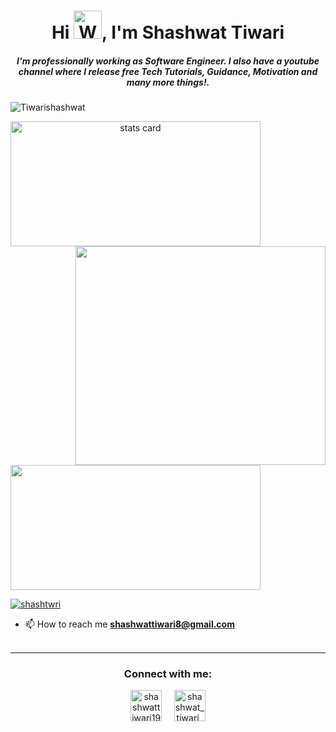 
<h1 align="center">Hi <img src="https://raw.githubusercontent.com/nixin72/nixin72/master/wave.gif" 
         alt="Waving hand animated gif"
         height="45"
         width="45" />, I'm Shashwat Tiwari</h1>
<h5 align="center">
I'm professionally working as Software Engineer. I also have a youtube channel where I release free Tech Tutorials, Guidance, Motivation and many more things!.
</h5>

<p align="left"> <img src="https://komarev.com/ghpvc/?username=Tiwarishashwat&label=Profile%20views&style=flat" alt="Tiwarishashwat" /> </p>
<p>
<a align= "center" href="https://github.com/Tiwarishashwat">
<img alt= "stats card" height="200px" width="400" src="https://github-readme-streak-stats.herokuapp.com?user=Tiwarishashwat&theme=radical">
<img align="right" height="350" width="400" src="https://media.giphy.com/media/USV0ym3bVWQJJmNu3N/giphy.gif" /> </a>
</p>
<img height="200px" width="400" src="https://github-readme-stats.vercel.app/api?username=Tiwarishashwat&count_private=true&theme=radical&show_icons=true" />

<p align="left"> <a href="https://www.youtube.com/user/shashtwri" target="blank"><img src="https://img.shields.io/twitter/follow/ishikakesarwan4?logo=twitter&style=for-the-badge" alt="shashtwri" /></a> </p>

- 📫 How to reach me **shashwattiwari8@gmail.com**
<br><br>
<hr>

<h3 align="center">Connect with me:</h3>
<p align="center">
<a href="https://www.linkedin.com/in/shashwattiwari1999/" target="blank"><img align="center" src="https://img.icons8.com/cute-clipart/64/000000/linkedin.png" alt="shashwattiwari1999" height="50" width="50" /></a>&nbsp;&nbsp;&nbsp;&nbsp;
<a href="https://instagram.com/shashwat_tiwari_st" target="blank"><img align="center" src="https://img.icons8.com/cute-clipart/64/000000/instagram-new.png" alt="shashwat_tiwari_st" height="50" width="50" /></a>
</p>


<!--
**Tiwarishashwat/Tiwarishashwat** is a ✨ _special_ ✨ repository because its `README.md` (this file) appears on your GitHub profile.

Here are some ideas to get you started:

- 🔭 I’m currently working on ...
- 🌱 I’m currently learning ...
- 👯 I’m looking to collaborate on ...
- 🤔 I’m looking for help with ...
- 💬 Ask me about ...
- 📫 How to reach me: ...
- 😄 Pronouns: ...
- ⚡ Fun fact: ...
-->
